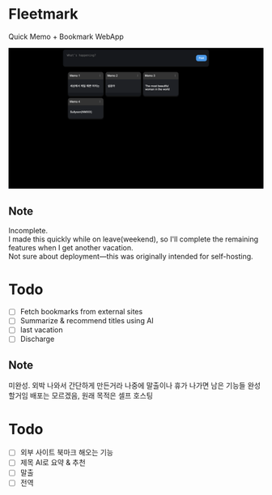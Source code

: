 # Fleetmark
Quick Memo + Bookmark WebApp

![Sullyoon(NMIXX) is most beautiful woman in the world](image.png)

## Note
Incomplete.  
I made this quickly while on leave(weekend), so I'll complete the remaining features when I get another vacation.  
Not sure about deployment—this was originally intended for self-hosting.

# Todo
- [ ] Fetch bookmarks from external sites
- [ ] Summarize & recommend titles using AI
- [ ] last vacation
- [ ] Discharge

## Note
미완성.
외박 나와서 간단하게 만든거라 나중에 말출이나 휴가 나가면 남은 기능들 완성할거임
배포는 모르겠음, 원래 목적은 셀프 호스팅

# Todo
- [ ] 외부 사이트 북마크 해오는 기능
- [ ] 제목 AI로 요약 & 추천
- [ ] 말출
- [ ] 전역